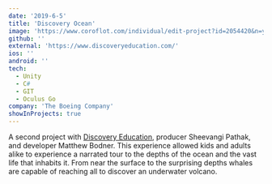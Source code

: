```yaml
---
date: '2019-6-5'
title: 'Discovery Ocean'
image: 'https://www.coroflot.com/individual/edit-project?id=2054420&n=y'
github: ''
external: 'https://www.discoveryeducation.com/'
ios: ''
android: ''
tech:
  - Unity
  - C#
  - GIT
  - Oculus Go
company: 'The Boeing Company'
showInProjects: true
---
```


A second project with [Discovery Education](https://www.discoveryeducation.com/), producer Sheevangi Pathak, and developer Matthew Bodner. This experience allowed kids and adults alike to experience a narrated tour to the depths of the ocean and the vast life that inhabits it. From near the surface to the surprising depths whales are capable of reaching all to discover an underwater volcano.
